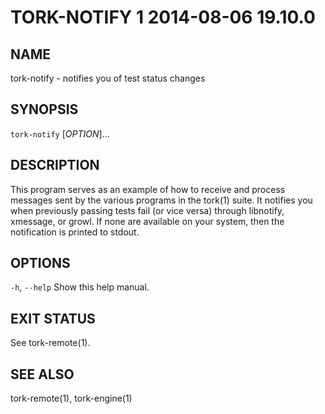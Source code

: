 # TORK-NOTIFY 1 2014-08-06 19.10.0

## NAME

tork-notify - notifies you of test status changes

## SYNOPSIS

`tork-notify` [*OPTION*]...

## DESCRIPTION

This program serves as an example of how to receive and process messages sent
by the various programs in the tork(1) suite.  It notifies you when previously
passing tests fail (or vice versa) through libnotify, xmessage, or growl.  If
none are available on your system, then the notification is printed to stdout.

## OPTIONS

`-h`, `--help`
  Show this help manual.

## EXIT STATUS

See tork-remote(1).

## SEE ALSO

tork-remote(1), tork-engine(1)